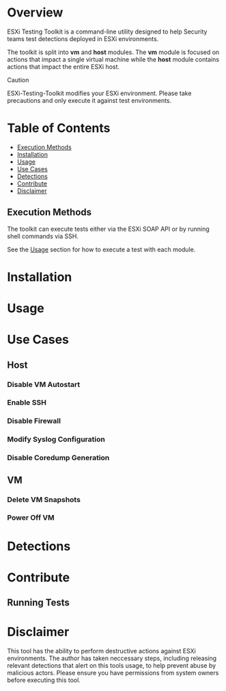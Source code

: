 # Overview

ESXi Testing Toolkit is a command-line utility designed to help Security teams test detections deployed in ESXi environments. 

The toolkit is split into **vm** and **host** modules. The **vm** module is focused on actions that impact a single virtual machine while the **host** module contains actions that impact the entire ESXi host.



<gif of toolkit running delete snapshots>

<git of toolkit running disable autostart>

>[!CAUTION]  
>ESXi-Testing-Toolkit modifies your ESXi environment. Please take precautions and only execute it against test environments.

# Table of Contents
- [Execution Methods](#execution-methods)
- [Installation](#installation)
- [Usage](#usage)
- [Use Cases](#use-cases)
- [Detections](#detections)
- [Contribute](#contribute)
- [Disclaimer](#disclaimer)

## Execution Methods
The toolkit can execute tests either via the ESXi SOAP API or by running shell commands via SSH. 

See the [Usage](#usage) section for how to execute a test with each module. 

# Installation

# Usage

# Use Cases
## Host
### Disable VM Autostart
### Enable SSH
### Disable Firewall
### Modify Syslog Configuration
### Disable Coredump Generation

## VM
### Delete VM Snapshots
### Power Off VM

# Detections
<link to medium blogpost about ESXi detection engineering>
<link to detections/ folder>

# Contribute

## Running Tests

# Disclaimer
This tool has the ability to perform destructive actions against ESXi environments. The author has taken neccessary steps, including releasing relevant detections that alert on this tools usage, to help prevent abuse by malicious actors. Please ensure you have permissions from system owners before executing this tool. 